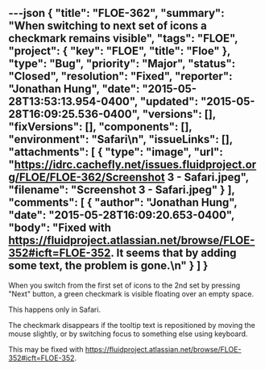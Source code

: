---json
{
  "title": "FLOE-362",
  "summary": "When switching to next set of icons a checkmark remains visible",
  "tags": "FLOE",
  "project": {
    "key": "FLOE",
    "title": "Floe"
  },
  "type": "Bug",
  "priority": "Major",
  "status": "Closed",
  "resolution": "Fixed",
  "reporter": "Jonathan Hung",
  "date": "2015-05-28T13:53:13.954-0400",
  "updated": "2015-05-28T16:09:25.536-0400",
  "versions": [],
  "fixVersions": [],
  "components": [],
  "environment": "Safari\n",
  "issueLinks": [],
  "attachments": [
    {
      "type": "image",
      "url": "https://idrc.cachefly.net/issues.fluidproject.org/FLOE/FLOE-362/Screenshot 3 - Safari.jpeg",
      "filename": "Screenshot 3 - Safari.jpeg"
    }
  ],
  "comments": [
    {
      "author": "Jonathan Hung",
      "date": "2015-05-28T16:09:20.653-0400",
      "body": "Fixed with <https://fluidproject.atlassian.net/browse/FLOE-352#icft=FLOE-352>. It seems that by adding some text, the problem is gone.\n"
    }
  ]
}
---
When you switch from the first set of icons to the 2nd set by pressing "Next" button, a green checkmark is visible floating over an empty space.

This happens only in Safari.

The checkmark disappears if the tooltip text is repositioned by moving the mouse slightly, or by switching focus to something else using keyboard.

This may be fixed with <https://fluidproject.atlassian.net/browse/FLOE-352#icft=FLOE-352>.

        
